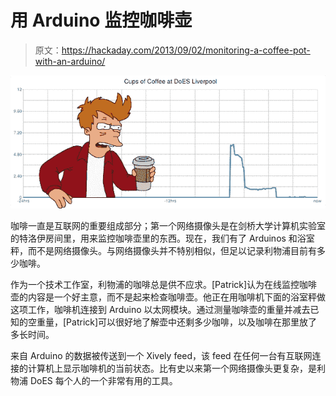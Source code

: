 # 用 Arduino 监控咖啡壶

> 原文：<https://hackaday.com/2013/09/02/monitoring-a-coffee-pot-with-an-arduino/>

![coffee graph](img/1428e1f474a5dacfc94c816f45ce31e4.png)

咖啡一直是互联网的重要组成部分；第一个网络摄像头是在剑桥大学计算机实验室的特洛伊房间里，用来监控咖啡壶里的东西。现在，我们有了 Arduinos 和浴室秤，而不是网络摄像头。与网络摄像头并不特别相似，但足以记录利物浦目前有多少咖啡。

作为一个技术工作室，利物浦的咖啡总是供不应求。[Patrick]认为在线监控咖啡壶的内容是一个好主意，而不是起来检查咖啡壶。他正在用咖啡机下面的浴室秤做这项工作，咖啡机连接到 Arduino 以太网模块。通过测量咖啡壶的重量并减去已知的空重量，[Patrick]可以很好地了解壶中还剩多少咖啡，以及咖啡在那里放了多长时间。

来自 Arduino 的数据被传送到一个 Xively feed，该 feed 在任何一台有互联网连接的计算机上显示咖啡机的当前状态。比有史以来第一个网络摄像头更复杂，是利物浦 DoES 每个人的一个非常有用的工具。